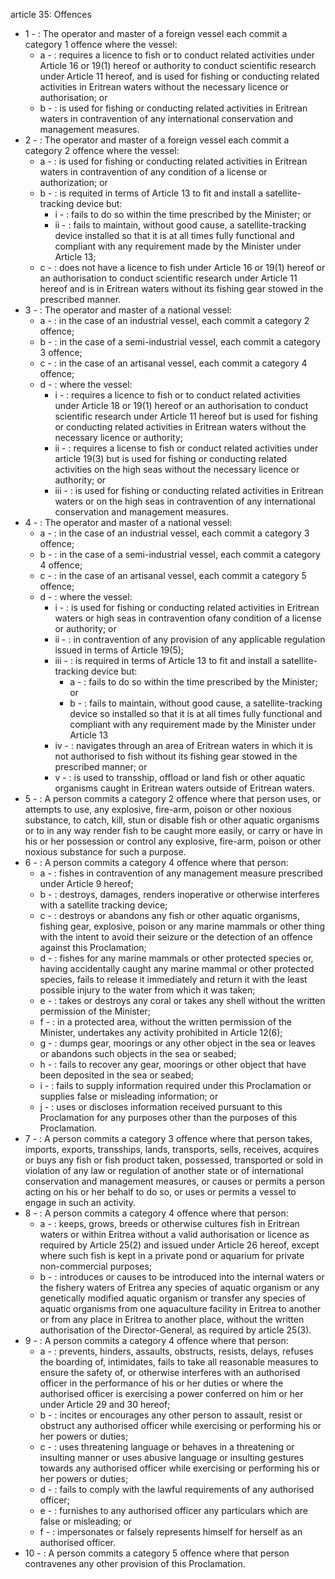 article 35: Offences

<ul>
			<li>1 - : The operator and master of a foreign vessel each commit a category 1 offence where the vessel:<ul>
						<li>a - : requires a licence to fish or to conduct related activities under Article 16 or 19(1) hereof or authority to conduct scientific research under Article 11 hereof, and is used for fishing or conducting related activities in Eritrean waters without the necessary licence or authorisation; or<ul>
						</ul></li>						<li>b - : is used for fishing or conducting related activities in Eritrean waters in contravention of any international conservation and management measures.<ul>
						</ul></li>			</ul></li>			<li>2 - : The operator and master of a foreign vessel each commit a category 2 offence where the vessel:<ul>
						<li>a - : is used for fishing or conducting related activities in Eritrean waters in contravention of any condition of a license or authorization; or<ul>
						</ul></li>						<li>b - : is requited in terms of Article 13 to fit and install a satellite-tracking device but:<ul>
									<li>i - : fails to do so within the time prescribed by the Minister; or<ul>
									</ul></li>									<li>ii - : fails to maintain, without good cause, a satellite-tracking device installed so that it is at all times fully functional and compliant with any requirement made by the Minister under Article 13;<ul>
									</ul></li>						</ul></li>						<li>c - : does not have a licence to fish under Article 16 or 19(1) hereof or an authorisation to conduct scientific research under Article 11 hereof and is in Eritrean waters without its fishing gear stowed in the prescribed manner.<ul>
						</ul></li>			</ul></li>			<li>3 - : The operator and master of a national vessel:<ul>
						<li>a - : in the case of an industrial vessel, each commit a category 2 offence;<ul>
						</ul></li>						<li>b - : in the case of a semi-industrial vessel, each commit a category 3 offence;<ul>
						</ul></li>						<li>c - : in the case of an artisanal vessel, each commit a category 4 offence;<ul>
						</ul></li>						<li>d - : where the vessel:<ul>
									<li>i - : requires a licence to fish or to conduct related activities under Article 18 or 19(1) hereof or an authorisation to conduct scientific research under Article 11 hereof but is used for fishing or conducting related activities in Eritrean waters without the necessary licence or authority;<ul>
									</ul></li>									<li>ii - : requires a license to fish or conduct related activities under article 19(3) but is used for fishing or conducting related activities on the high seas without the necessary licence or authority; or<ul>
									</ul></li>									<li>iii - : is used for fishing or conducting related activities in Eritrean waters or on the high seas in contravention of any international conservation and management measures.<ul>
									</ul></li>						</ul></li>			</ul></li>			<li>4 - : The operator and master of a national vessel:<ul>
						<li>a - : in the case of an industrial vessel, each commit a category 3 offence;<ul>
						</ul></li>						<li>b - : in the case of a semi-industrial vessel, each commit a category 4 offence;<ul>
						</ul></li>						<li>c - : in the case of an artisanal vessel, each commit a category 5 offence;<ul>
						</ul></li>						<li>d - : where the vessel:<ul>
									<li>i - : is used for fishing or conducting related activities in Eritrean waters or high seas in contravention ofany condition of a license or authority; or<ul>
									</ul></li>									<li>ii - : in contravention of any provision of any applicable regulation issued in terms of Article 19(5);<ul>
									</ul></li>									<li>iii - : is required in terms of Article 13 to fit and install a satellite-tracking device but:<ul>
												<li>a - : fails to do so within the time prescribed by the Minister; or<ul>
												</ul></li>												<li>b - : fails to maintain, without good cause, a satellite-tracking device so installed so that it is at all times fully functional and compliant with any requirement made by the Minister under Article 13<ul>
												</ul></li>									</ul></li>									<li>iv - : navigates through an area of Eritrean waters in which it is not authorised to fish without its fishing gear stowed in the prescribed manner; or<ul>
									</ul></li>									<li>v - : is used to transship, offload or land fish or other aquatic organisms caught in Eritrean waters outside of Eritrean waters.<ul>
									</ul></li>						</ul></li>			</ul></li>			<li>5 - : A person commits a category 2 offence where that person uses, or attempts to use, any explosive, fire-arm, poison or other noxious substance, to catch, kill, stun or disable fish or other aquatic organisms or to in any way render fish to be caught more easily, or carry or have in his or her possession or control any explosive, fire-arm, poison or other noxious substance for such a purpose.<ul>
			</ul></li>			<li>6 - : A person commits a category 4 offence where that person:<ul>
						<li>a - : fishes in contravention of any management measure prescribed under Article 9 hereof;<ul>
						</ul></li>						<li>b - : destroys, damages, renders inoperative or otherwise interferes with a satellite tracking device;<ul>
						</ul></li>						<li>c - : destroys or abandons any fish or other aquatic organisms, fishing gear, explosive, poison or any marine mammals or other thing with the intent to avoid their seizure or the detection of an offence against this Proclamation;<ul>
						</ul></li>						<li>d - : fishes for any marine mammals or other protected species or, having accidentally caught any marine mammal or other protected species, fails to release it immediately and return it with the least possible injury to the water from which it was taken;<ul>
						</ul></li>						<li>e - : takes or destroys any coral or takes any shell without the written permission of the Minister;<ul>
						</ul></li>						<li>f - : in a protected area, without the written permission of the Minister, undertakes any activity prohibited in Article 12(6);<ul>
						</ul></li>						<li>g - : dumps gear, moorings or any other object in the sea or leaves or abandons such objects in the sea or seabed;<ul>
						</ul></li>						<li>h - : fails to recover any gear, moorings or other object that have been deposited in the sea or seabed;<ul>
						</ul></li>						<li>i - : fails to supply information required under this Proclamation or supplies false or misleading information; or<ul>
						</ul></li>						<li>j - : uses or discloses information received pursuant to this Proclamation for any purposes other than the purposes of this Proclamation.<ul>
						</ul></li>			</ul></li>			<li>7 - : A person commits a category 3 offence where that person takes, imports, exports, transships, lands, transports, sells, receives, acquires or buys any fish or fish product taken, possessed, transported or sold in violation of any law or regulation of another state or of international conservation and management measures, or causes or permits a person acting on his or her behalf to do so, or uses or permits a vessel to engage in such an activity.<ul>
			</ul></li>			<li>8 - : A person commits a category 4 offence where that person:<ul>
						<li>a - : keeps, grows, breeds or otherwise cultures fish in Eritrean waters or within Eritrea without a valid authorisation or licence as required by Article 25(2) and issued under Article 26 hereof, except where such fish is kept in a private pond or aquarium for private non-commercial purposes;<ul>
						</ul></li>						<li>b - : introduces or causes to be introduced into the internal waters or the fishery waters of Eritrea any species of aquatic organism or any genetically modified aquatic organism or transfer any species of aquatic organisms from one aquaculture facility in Eritrea to another or from any place in Eritrea to another place, without the written authorisation of the Director-General, as required by article 25(3).<ul>
						</ul></li>			</ul></li>			<li>9 - : A person commits a category 4 offence where that person:<ul>
						<li>a - : prevents, hinders, assaults, obstructs, resists, delays, refuses the boarding of, intimidates, fails to take all reasonable measures to ensure the safety of, or otherwise interferes with an authorised officer in the performance of his or her duties or where the authorised officer is exercising a power conferred on him or her under Article 29 and 30 hereof;<ul>
						</ul></li>						<li>b - : incites or encourages any other person to assault, resist or obstruct any authorised officer while exercising or performing his or her powers or duties; <ul>
						</ul></li>						<li>c - : uses threatening language or behaves in a threatening or insulting manner or uses abusive language or insulting gestures towards any authorised officer while exercising or performing his or her powers or duties;<ul>
						</ul></li>						<li>d - : fails to comply with the lawful requirements of any authorised officer;<ul>
						</ul></li>						<li>e - : furnishes to any authorised officer any particulars which are false or misleading; or<ul>
						</ul></li>						<li>f - : impersonates or falsely represents himself for herself as an authorised officer.<ul>
						</ul></li>			</ul></li>			<li>10 - : A person commits a category 5 offence where that person contravenes any other provision of this Proclamation.<ul>
			</ul></li></ul>